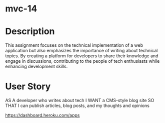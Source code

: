 # mvc-14
# Description 
This assignment focuses on the technical implementation of a web application but also emphasizes the importance of writing about technical topics. By creating a platform for developers to share their knowledge and engage in discussions, contributing to the people of tech enthusiasts while enhancing development skills.

# User Story
AS A developer who writes about tech
I WANT a CMS-style blog site
SO THAT I can publish articles, blog posts, and my thoughts and opinions

https://dashboard.heroku.com/apps
